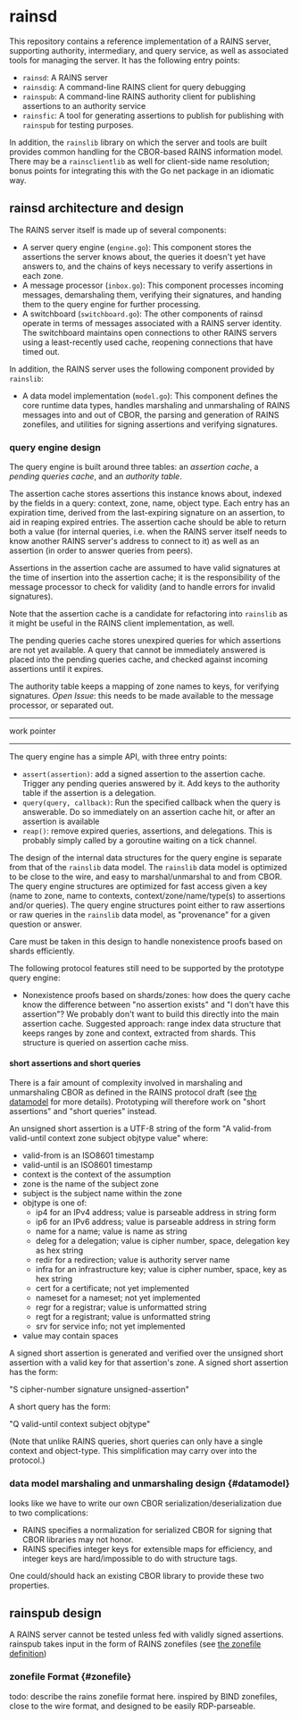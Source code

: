 # rainsd

This repository contains a reference implementation of a RAINS server,
supporting authority, intermediary, and query service, as well as associated
tools for managing the server. It has the following entry points:

- `rainsd`:   A RAINS server
- `rainsdig`: A command-line RAINS client for query debugging
- `rainspub`: A command-line RAINS authority client for 
              publishing assertions to an authority service
- `rainsfic`: A tool for generating assertions to publish for
              publishing with `rainspub` for testing purposes.

In addition, the `rainslib` library on which the server and tools are built
provides common handling for the CBOR-based RAINS information model. There may
be a `rainsclientlib` as well for client-side name resolution; bonus points
for integrating this with the Go net package in an idiomatic way.

## rainsd architecture and design

The RAINS server itself is made up of several components:

- A server query engine (`engine.go`): This component stores the assertions
  the server knows about, the queries it doesn't yet have answers to, and the
  chains of keys necessary to verify assertions in each zone.
- A message processor (`inbox.go`): This component processes incoming
  messages, demarshaling them, verifying their signatures, and handing them to
  the query engine for further processing.
- A switchboard (`switchboard.go`): The other components of rainsd operate in
  terms of messages associated with a RAINS server identity. The switchboard
  maintains open connections to other RAINS servers using a least-recently used
  cache, reopening connections that have timed out.

In addition, the RAINS server uses the following component provided by `rainslib`:

- A data model implementation (`model.go`): This component defines the core runtime data types,
  handles marshaling and unmarshaling of RAINS messages into and out of CBOR, the parsing and
  generation of RAINS zonefiles, and utilities for signing assertions and verifying signatures.

### query engine design

The query engine is built around three tables: an *assertion cache*, a
*pending queries cache*, and an *authority table*.

The assertion cache stores assertions this instance knows about, indexed by
the fields in a query: context, zone, name, object type. Each entry has an
expiration time, derived from the last-expiring signature on an assertion, to
aid in reaping expired entries. The assertion cache should be able to return
both a value (for internal queries, i.e. when the RAINS server itself needs to
know another RAINS server's address to connect to it) as well as an assertion
(in order to answer queries from peers).

Assertions in the assertion cache are assumed to have valid signatures at the
time of insertion into the assertion cache; it is the responsibility of the
message processor to check for validity (and to handle errors for invalid
signatures).

Note that the assertion cache is a candidate for refactoring into `rainslib`
as it might be useful in the RAINS client implementation, as well.

The pending queries cache stores unexpired queries for which assertions are not yet
available. A query that cannot be immediately answered is placed into the pending queries cache, and checked against incoming assertions until it expires.

The authority table keeps a mapping of zone names to keys, for verifying signatures. *Open Issue*: this needs to be made available to the message processor, or separated out. 

- - - -
work pointer
- - - - 

The query engine has a simple API, with three entry points:

- `assert(assertion)`: add a signed assertion to the assertion cache. Trigger
   any pending queries answered by it. Add keys to the authority table if the
   assertion is a delegation.
- `query(query, callback)`: Run the
   specified callback when the query is answerable. Do so immediately on an assertion cache hit, or after an assertion is available 
- `reap()`: remove expired queries, assertions, and delegations. This is
   probably simply called by a goroutine waiting on a tick channel.

The design of the internal data structures for the query engine is separate
from that of the `rainslib` data model. The `rainslib` data model is optimized
to be close to the wire, and easy to marshal/unmarshal to and from CBOR. The
query engine structures are optimized for fast access given a key (name to
zone, name to contexts, context/zone/name/type(s) to assertions and/or
queries). The query engine structures point either to raw assertions or raw
queries in the `rainslib` data model, as "provenance" for a given question or answer. 

Care must be taken in this design to handle nonexistence proofs based on shards efficiently. 


The following protocol features still need to be supported by the prototype query engine:

- Nonexistence proofs based on shards/zones: how does the query cache know the difference between "no assertion exists" and "I don't have this assertion"? We probably don't want to build this directly into the main assertion cache. Suggested approach: range index data structure that keeps ranges by zone and context, extracted from shards. This structure is queried on assertion cache miss.

#### short assertions and short queries

There is a fair amount of complexity involved in marshaling and unmarshaling CBOR as defined in the RAINS protocol draft (see [the datamodel](#datamodel) for more details). Prototyping will therefore work on "short assertions" and "short queries" instead.

An unsigned short assertion is a UTF-8 string of the form "A valid-from valid-until context zone subject objtype value" where:

- valid-from is an ISO8601 timestamp
- valid-until is an ISO8601 timestamp
- context is the context of the assumption
- zone is the name of the subject zone
- subject is the subject name within the zone
- objtype is one of:
    - ip4 for an IPv4 address; value is parseable address in string form
    - ip6 for an IPv6 address; value is parseable address in string form
    - name for a name; value is name as string
    - deleg for a delegation; value is cipher number, space, delegation key as hex string
    - redir for a redirection; value is authority server name
    - infra for an infrastructure key; value is cipher number, space, key as hex string
    - cert for a certificate; not yet implemented
    - nameset for a nameset; not yet implemented
    - regr for a registrar; value is unformatted string
    - regt for a registrant; value is unformatted string
    - srv for service info; not yet implemented
- value may contain spaces

A signed short assertion is generated and verified over the unsigned short
assertion with a valid key for that assertion's zone. A signed short assertion
has the form:

"S cipher-number signature unsigned-assertion"

A short query has the form:

"Q valid-until context subject objtype"

(Note that unlike RAINS queries, short queries can only have a single context
and object-type. This simplification may carry over into the protocol.)

### data model marshaling and unmarshaling design {#datamodel}

looks like we have to write our own CBOR serialization/deserialization due to two complications:

- RAINS specifies a normalization for serialized CBOR for signing that CBOR libraries may not honor.
- RAINS specifies integer keys for extensible maps for efficiency, and integer keys are hard/impossible to do with structure tags.

One could/should hack an existing CBOR library to provide these two properties.


## rainspub design

A RAINS server cannot be tested unless fed with validly signed assertions. rainspub takes input in the form of RAINS zonefiles (see [the zonefile definition](#zonefiles))

### zonefile Format {#zonefile}

todo: describe the rains zonefile format here. inspired by BIND zonefiles, close to the wire format, and designed to be easily RDP-parseable.
